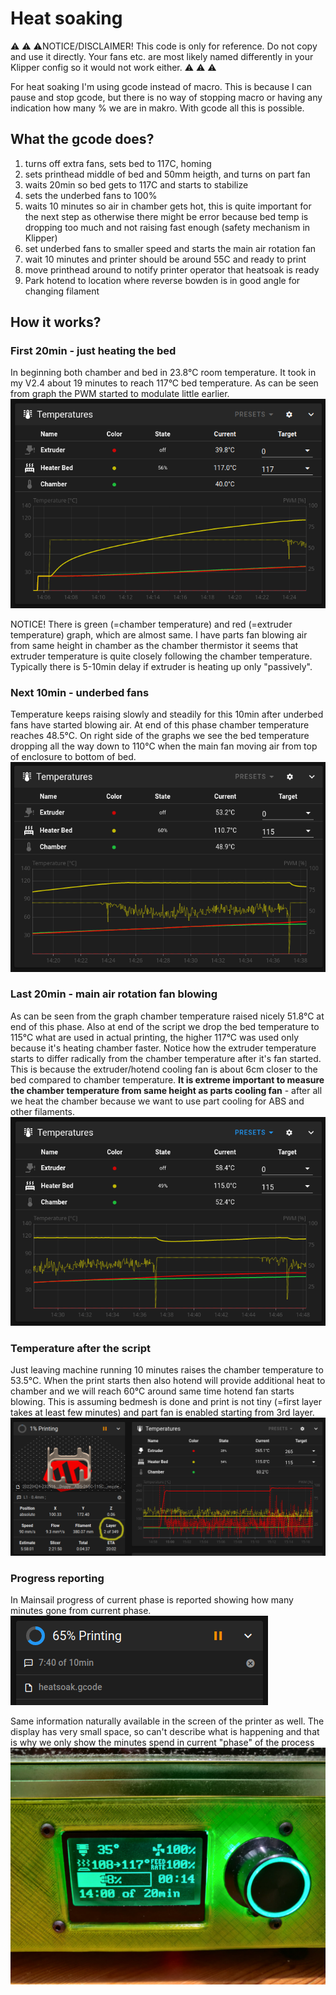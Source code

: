 # Heat soaking

:warning: :warning: :warning:NOTICE/DISCLAIMER! This code is only for reference. Do not copy and use it directly. Your fans etc. are most likely named differently in your Klipper config so it would not work either. :warning: :warning: :warning:

For heat soaking I'm using gcode instead of macro. This is because I can pause and stop gcode, but there is no way of stopping macro or having any indication how many % we are in makro. With gcode all this is possible.

## What the gcode does?
1. turns off extra fans, sets bed to 117C, homing
2. sets printhead middle of bed and 50mm heigth, and turns on part fan
3. waits 20min so bed gets to 117C and starts to stabilize
4. sets the underbed fans to 100%
5. waits 10 minutes so air in chamber gets hot, this is quite important
   for the next step as otherwise there might be error because bed temp 
   is dropping too much and not raising fast enough (safety mechanism
   in Klipper)
6. set underbed fans to smaller speed and starts the main air rotation fan
7. wait 10 minutes and printer should be around 55C and ready to print
8. move printhead around to notify printer operator that heatsoak is ready
9. Park hotend to location where reverse bowden is in good angle for changing filament

## How it works?

### First 20min - just heating the bed
In beginning both chamber and bed in 23.8°C room temperature. It took in my V2.4 about 19 minutes to reach 117°C bed temperature. As can be seen from graph the PWM started to modulate little earlier.
![First 20 minutes of heatsoaking](https://raw.githubusercontent.com/samulivahonen/Voron/main/configuration/heatsoak/images/First20min.png)

NOTICE! There is green (=chamber temperature) and red (=extruder temperature) graph, which are almost same. I have parts fan blowing air from same height in chamber as the chamber thermistor it seems that extruder temperature is quite closely following the chamber temperature. Typically there is 5-10min delay if extruder is heating up only "passively".

### Next 10min - underbed fans
Temperature keeps raising slowly and steadily for this 10min after underbed fans have started blowing air. At end of this phase chamber temperature reaches 48.5°C. On right side of the graphs we see the bed temperature  dropping all the way down to 110°C when the main fan moving air from top of enclosure to bottom of bed.
![Underbed fans stirring air keep raising the temperature](https://raw.githubusercontent.com/samulivahonen/Voron/main/configuration/heatsoak/images/Next20min_underbed_fans.png)

### Last 20min - main air rotation fan blowing
As can be seen from the graph chamber temperature raised nicely 51.8°C at end of this phase. Also at end of the script we drop the bed temperature to 115°C what are used in actual printing, the higher 117°C was used only because it's heating chamber faster.
Notice how the extruder temperature starts to differ radically from the chamber temperature after it's fan started. This is because the extruder/hotend cooling fan is about 6cm closer to the bed compared to chamber temperature. **It is extreme important to measure the chamber temperature from same height as parts cooling fan** - after all we heat the chamber because we want to use part cooling for ABS and other filaments.
![Last 20 minutes of heatsoaking, fans stirring the air in chamber](https://raw.githubusercontent.com/samulivahonen/Voron/main/configuration/heatsoak/images/Last20min.png)

### Temperature after the script
Just leaving machine running 10 minutes raises the chamber temperature to 53.5°C. When the print starts then also hotend will provide additional heat to chamber and we will reach 60°C around same time hotend fan starts blowing. This is assuming bedmesh is done and print is not tiny (=first layer takes at least few minutes) and part fan is enabled starting from 3rd layer.
![When printing and parts cooling fan starts we have 60C chamber temperature](https://raw.githubusercontent.com/samulivahonen/Voron/main/configuration/heatsoak/images/WhenPrintStartsPartsCoolingFanWeHave60CChamber.png)

### Progress reporting
In Mainsail progress of current phase is reported showing how many minutes gone from current phase.
![In Mainsail progress of current phase is reported showing how many minutes gone from current phase](https://raw.githubusercontent.com/samulivahonen/Voron/main/configuration/heatsoak/images/Mainsail_Progress_reporting.png)

Same information naturally available in the screen of the printer as well. The display has very small space, so can't describe what is happening and that is why we only show the minutes spend in current "phase" of the process
![Progress information shown in the printer's screen](https://raw.githubusercontent.com/samulivahonen/Voron/main/configuration/heatsoak/images/VoronDisplayProgress.jpg)
